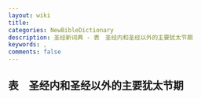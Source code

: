 ```yaml
---
layout: wiki
title: 
categories: NewBibleDictionary
description: 圣经新词典 - 表　圣经内和圣经以外的主要犹太节期
keywords: , 
comments: false
---
```


## 表　圣经内和圣经以外的主要犹太节期










